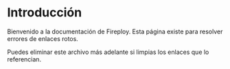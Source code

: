 # Introducción

Bienvenido a la documentación de Fireploy. Esta página existe para resolver errores de enlaces rotos.

Puedes eliminar este archivo más adelante si limpias los enlaces que lo referencian.
